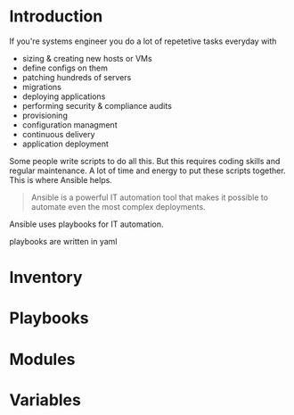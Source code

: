 # Introduction
If you're systems engineer you do a lot of repetetive tasks everyday with

* sizing & creating new hosts or VMs
* define configs on them
* patching hundreds of servers
* migrations
* deploying applications
* performing security & compliance audits
* provisioning
* configuration managment
* continuous delivery
* application deployment


Some people write scripts to do all this. But this requires coding skills and regular maintenance. A lot of time and energy to put these scripts together. This is where Ansible helps.

<blockquote>
Ansible is a powerful IT automation tool that makes it possible to automate even the most complex deployments.
</blockquote>

Ansible uses playbooks for IT automation.

playbooks are written in yaml

# Inventory

# Playbooks

# Modules

# Variables
